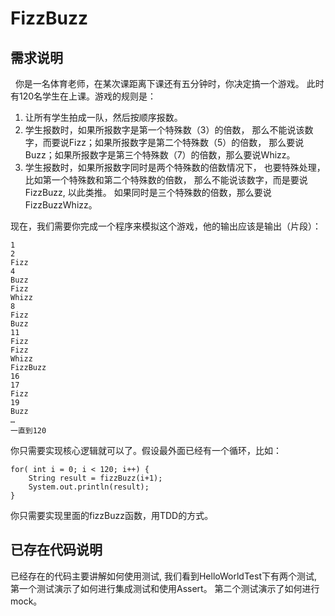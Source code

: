 # FizzBuzz

## 需求说明

  你是一名体育老师，在某次课距离下课还有五分钟时，你决定搞一个游戏。
此时有120名学生在上课。游戏的规则是：


1. 让所有学生拍成一队，然后按顺序报数。
2. 学生报数时，如果所报数字是第一个特殊数（3）的倍数，
   那么不能说该数字，而要说Fizz；如果所报数字是第二个特殊数（5）的倍数，
   那么要说Buzz；如果所报数字是第三个特殊数（7）的倍数，那么要说Whizz。
3. 学生报数时，如果所报数字同时是两个特殊数的倍数情况下，
   也要特殊处理，比如第一个特殊数和第二个特殊数的倍数，
   那么不能说该数字，而是要说FizzBuzz, 以此类推。
   如果同时是三个特殊数的倍数，那么要说FizzBuzzWhizz。
  
现在，我们需要你完成一个程序来模拟这个游戏，他的输出应该是输出（片段）：

```
1
2
Fizz
4
Buzz
Fizz
Whizz
8
Fizz
Buzz
11
Fizz 
Fizz
Whizz
FizzBuzz
16
17
Fizz
19
Buzz 
… 
一直到120 
```

你只需要实现核心逻辑就可以了。假设最外面已经有一个循环，比如：
 
```
for( int i = 0; i < 120; i++) {
    String result = fizzBuzz(i+1);
    System.out.println(result);
}
```  

你只需要实现里面的fizzBuzz函数，用TDD的方式。


## 已存在代码说明

已经存在的代码主要讲解如何使用测试,
我们看到HelloWorldTest下有两个测试,
第一个测试演示了如何进行集成测试和使用Assert。
第二个测试演示了如何进行mock。
